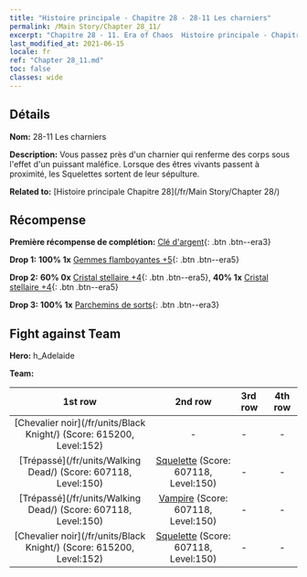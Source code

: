 ```yaml
---
title: "Histoire principale - Chapitre 28 - 28-11 Les charniers"
permalink: /Main Story/Chapter 28_11/
excerpt: "Chapitre 28 - 11. Era of Chaos  Histoire principale - Chapitre 28_11. 28-11 Les charniers"
last_modified_at: 2021-06-15
locale: fr
ref: "Chapter 28_11.md"
toc: false
classes: wide
---
```


## Détails

 **Nom:** 28-11 Les charniers

 **Description:** Vous passez près d'un charnier qui renferme des corps sous l'effet d'un puissant maléfice. Lorsque des êtres vivants passent à proximité, les Squelettes sortent de leur sépulture.

 **Related to:** [Histoire principale Chapitre 28](/fr/Main Story/Chapter 28/)

## Récompense

 **Première récompense de complétion:** [Clé d'argent](/ItemsFR/con_693/){: .btn .btn--era3}

 **Drop 1:** **100% 1x** [Gemmes flamboyantes +5](/ItemsFR/mat_100/){: .btn .btn--era5}

 **Drop 2:** **60% 0x** [Cristal stellaire +4](/ItemsFR/mat_94/){: .btn .btn--era5}, **40% 1x** [Cristal stellaire +4](/ItemsFR/mat_94/){: .btn .btn--era5}

 **Drop 3:** **100% 1x** [Parchemins de sorts](/ItemsFR/con_694/){: .btn .btn--era3}


## Fight against Team
 **Hero:** h_Adelaide

 **Team:**


  | 1st row | 2nd row | 3rd row | 4th row |
  |:----:|:----:|:----|:----:|
  | [Chevalier noir](/fr/units/Black Knight/) (Score: 615200, Level:152)  | - | - | - |
  | [Trépassé](/fr/units/Walking Dead/) (Score: 607118, Level:150)  | [Squelette](/fr/units/Skeleton/) (Score: 607118, Level:150)  | - | - |
  | [Trépassé](/fr/units/Walking Dead/) (Score: 607118, Level:150)  | [Vampire](/fr/units/Vampire/) (Score: 607118, Level:150)  | - | - |
  | [Chevalier noir](/fr/units/Black Knight/) (Score: 615200, Level:152)  | [Squelette](/fr/units/Skeleton/) (Score: 607118, Level:150)  | - | - |


